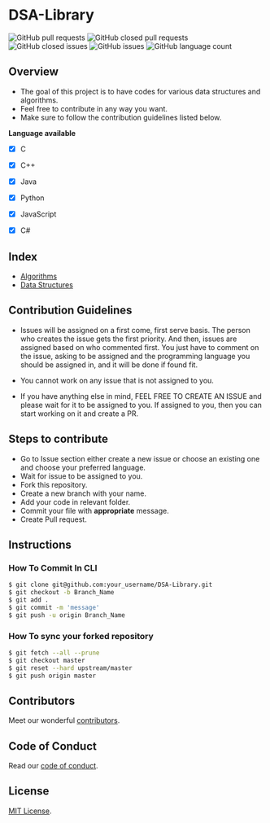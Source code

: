 # DSA-Library

![GitHub pull requests](https://img.shields.io/github/issues-pr/krishrahul98/DSA-Library?style=flat-square) 
![GitHub closed pull requests](https://img.shields.io/github/issues-pr-closed/krishrahul98/DSA-Library?style=flat-square)
![GitHub closed issues](https://img.shields.io/github/issues-closed/krishrahul98/DSA-Library?style=flat-square)
![GitHub issues](https://img.shields.io/github/issues/krishrahul98/DSA-Library?style=flat-square)
![GitHub language count](https://img.shields.io/github/languages/count/krishrahul98/DSA-Library?style=flat-square)


**Overview**
------------------------------

- The goal of this project is to have codes for various data structures and algorithms.
- Feel free to contribute in any way you want.
- Make sure to follow the contribution guidelines listed below.

**Language available**
- [x] C
- [x] C++
- [x] Java
- [x] Python
- [x] JavaScript
- [x] C#


**Index**
-----------
- [Algorithms](https://github.com/krishrahul98/DSA-Library/tree/main/Algorithms)
- [Data Structures](https://github.com/krishrahul98/DSA-Library/tree/main/Data_Structures)


**Contribution Guidelines**
------------------------------

- Issues will be assigned on a first come, first serve basis. The person who creates the issue gets the first priority. And then, issues are assigned based on who   commented first. You just have to comment on the issue, asking to be assigned and the programming language you should be assigned in, and it will be done if found fit.

- You cannot work on any issue that is not assigned to you.

- If you have anything else in mind, FEEL FREE TO CREATE AN ISSUE and please wait for it to be assigned to you. If assigned to you, then you can start working on it and create a PR.

**Steps to contribute**
-----------------------------

- Go to Issue section either create a new issue or choose an existing one and choose your preferred language.
- Wait for issue to be assigned to you.
- Fork this repository.
- Create a new branch with your name.
- Add your code in relevant folder.
- Commit your file with **appropriate** message.
- Create Pull request.

**Instructions**
-----------------------

### How To Commit In CLI

```sh
$ git clone git@github.com:your_username/DSA-Library.git
$ git checkout -b Branch_Name
$ git add .
$ git commit -m 'message'
$ git push -u origin Branch_Name

```

### How To sync your forked repository

```sh
$ git fetch --all --prune
$ git checkout master
$ git reset --hard upstream/master
$ git push origin master

```
## Contributors

Meet our wonderful [contributors](/CONTRIBUTORS.md).


## Code of Conduct
Read our [code of conduct](/CODE_OF_CONDUCT.md).

## License
[MIT License](/LICENSE).
